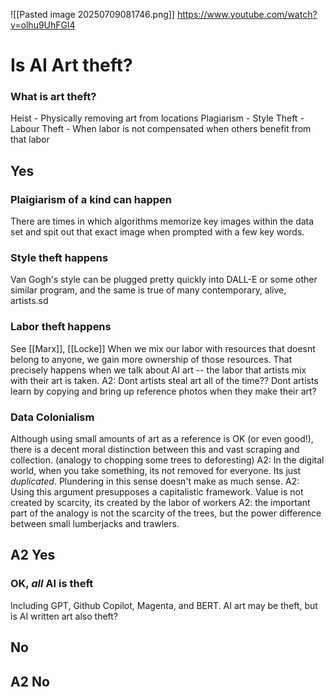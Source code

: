 ![[Pasted image 20250709081746.png]]
	https://www.youtube.com/watch?v=olhu9UhFGl4
# Is AI Art theft?

### What is art theft?
Heist - Physically removing art from locations
Plagiarism - 
Style Theft - 
Labour Theft - When labor is not compensated when others benefit from that labor

## Yes

### Plaigiarism of a kind can happen
There are times in which algorithms memorize key images within the data set and spit out that exact image when prompted with a few key words.

### Style theft happens
Van Gogh's style can be plugged pretty quickly into DALL-E or some other similar program, and the same is true of many contemporary, alive, artists.sd

### Labor theft happens
See [[Marx]], [[Locke]]
When we mix our labor with resources that doesnt belong to anyone, we gain more ownership of those resources. That precisely happens when we talk about AI art -- the labor that artists mix with their art is taken.
	A2: Dont artists steal art all of the time?? Dont artists learn by copying and bring up reference photos when they make their art?

### Data Colonialism
Although using small amounts of art as a reference is OK (or even good!), there is a decent moral distinction between this and vast scraping and collection. (analogy to chopping some trees to deforesting)
	A2: In the digital world, when you take something, its not removed for everyone. Its just *duplicated*. Plundering in this sense doesn't make as much sense.
		A2: Using this argument presupposes a capitalistic framework. Value is not created by scarcity, its created by the labor of workers
		A2: the important part of the analogy is not the scarcity of the trees, but the power difference between small lumberjacks and trawlers.


## A2 Yes

### OK, *all* AI is theft
Including GPT, Github Copilot, Magenta, and BERT.
AI art may be theft, but is AI written art also theft?

## No


## A2 No

